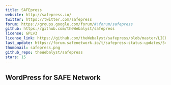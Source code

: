 ```yaml
---
title: SAFEpress
website: http://safepress.io/
twitter: https://twitter.com/safepress
forum: https://groups.google.com/forum/#!forum/safepress
github: https://github.com/theWebalyst/safepress
license: GPLv3
license_link: https://github.com/theWebalyst/safepress/blob/master/LICENSE
last_update: https://forum.safenetwork.io/t/safepress-status-updates/5471/14
thumbnail: safepress.png
github_repo: theWebalyst/safepress
stars: 15
---
```


## WordPress for SAFE Network
